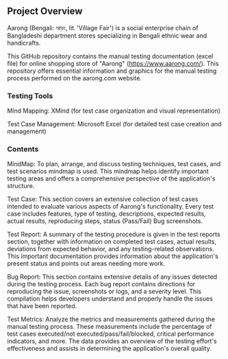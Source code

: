 ## Project Overview

Aarong (Bengali: আড়ং, lit. 'Village Fair') is a social enterprise chain of Bangladeshi department stores specializing in Bengali ethnic wear and handicrafts.

This GitHub repository contains the manual testing documentation (excel file) for online shopping store of "Aarong" (https://www.aarong.com/). This repository offers essential information and graphics for the manual testing process performed on the aarong.com website. 

### Testing Tools

Mind Mapping: XMind (for test case organization and visual representation)

Test Case Management: Microsoft Excel (for detailed test case creation and management)

### Contents

MindMap: To plan, arrange, and discuss testing techniques, test cases, and test scenarios mindmap is used. This mindmap helps identify important testing areas and offers a comprehensive perspective of the application's structure.

Test Case: This section covers an extensive collection of test cases intended to evaluate various aspects of Aarong's functionality. Every test case includes features, type of testing, descriptions, expected results, actual results, reproducing steps, status (Pass/Fail) Bug screenshots.

Test Report: A summary of the testing procedure is given in the test reports section, together with information on completed test cases, actual results, deviations from expected behavior, and any testing-related observations. This important documentation provides information about the application's present status and points out areas needing more work.

Bug Report: This section contains extensive details of any issues detected during the testing process. Each bug report contains directions for reproducing the issue, screenshots or logs, and a severity level. This compilation helps developers understand and properly handle the issues that have been reported.

Test Metrics: Analyze the metrics and measurements gathered during the manual testing process. These measurements include the percentage of test cases executed/not executed/pass/fail/blocked, critical performance indicators, and more. The data provides an overview of the testing effort's effectiveness and assists in determining the application's overall quality.
